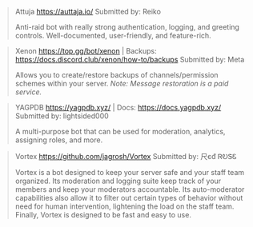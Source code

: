 > Attuja
> <https://auttaja.io/>
> Submitted by: Reiko
>  
> Anti-raid bot with really strong authentication, logging, and greeting controls. Well-documented, user-friendly, and feature-rich.

> Xenon
> <https://top.gg/bot/xenon> | Backups: <https://docs.discord.club/xenon/how-to/backups>
> Submitted by: Meta
>  
> Allows you to create/restore backups of channels/permission schemes within your server. 
> *Note: Message restoration is a paid service.*

> YAGPDB
> <https://yagpdb.xyz/> | Docs: <https://docs.yagpdb.xyz/>
> Submitted by: lightsided000
>  
> A multi-purpose bot that can be used for moderation, analytics, assigning roles, and more.

> Vortex
> <https://github.com/jagrosh/Vortex>
> Submitted by: 尺єđ ᏒᎧᏕᏋ
>  
> Vortex is a bot designed to keep your server safe and your staff team organized. Its moderation and logging suite keep track of your members and keep your moderators accountable. Its auto-moderator capabilities also allow it to filter out certain types of behavior without need for human intervention, lightening the load on the staff team. Finally, Vortex is designed to be fast and easy to use.
